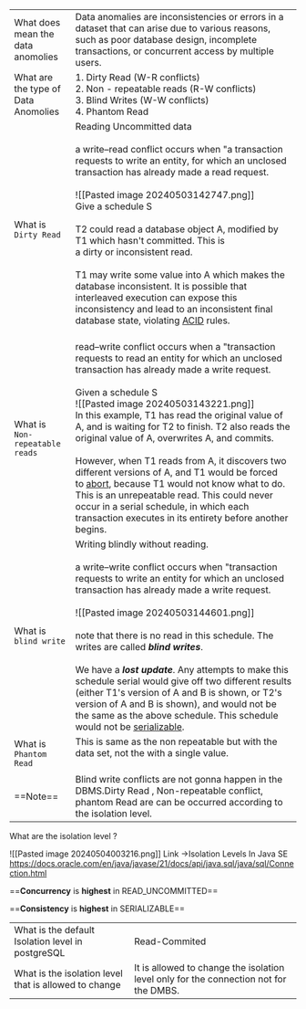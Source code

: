 
|                                         |                                                                                                                                                                                                                                                                                                                                                                                                                                                                                                                                                                                                                                                                                                                                            |
| --------------------------------------- | ------------------------------------------------------------------------------------------------------------------------------------------------------------------------------------------------------------------------------------------------------------------------------------------------------------------------------------------------------------------------------------------------------------------------------------------------------------------------------------------------------------------------------------------------------------------------------------------------------------------------------------------------------------------------------------------------------------------------------------------ |
| What does mean the <br>data anomolies   | Data anomalies are inconsistencies or errors in a dataset that can arise due to various reasons, such as poor database design, incomplete transactions, or concurrent access by multiple users.                                                                                                                                                                                                                                                                                                                                                                                                                                                                                                                                            |
| What are the type of Data <br>Anomolies | 1. Dirty Read (W-R conflicts)<br>2. Non - repeatable reads (R-W conflicts)<br>3. Blind Writes (W-W conflicts)<br>4. Phantom Read                                                                                                                                                                                                                                                                                                                                                                                                                                                                                                                                                                                                           |
| What is `Dirty Read`<br>                | Reading Uncommitted data<br><br>a write–read conflict occurs when "a transaction requests to write an entity, for which an unclosed transaction has already made a read request.<br><br>![[Pasted image 20240503142747.png]]<br>Give a schedule S<br><br>T2 could read a database object A, modified by T1 which hasn't committed. This is a dirty or inconsistent read.<br><br>T1 may write some value into A which makes the database inconsistent. It is possible that interleaved execution can expose this inconsistency and lead to an inconsistent final database state, violating [ACID](https://en.wikipedia.org/wiki/ACID) rules.<br><br>                                                                                        |
| What is <br>`Non-repeatable  reads`     | read–write conflict occurs when a "transaction requests to read an entity for which an unclosed transaction has already made a write request.<br><br>Given a schedule S<br>![[Pasted image 20240503143221.png]]<br>In this example, T1 has read the original value of A, and is waiting for T2 to finish. T2 also reads the original value of A, overwrites A, and commits.<br><br>However, when T1 reads from A, it discovers two different versions of A, and T1 would be forced to [abort](https://en.wikipedia.org/wiki/Abort_(computing)), because T1 would not know what to do. This is an unrepeatable read. This could never occur in a serial schedule, in which each transaction executes in its entirety before another begins. |
| What is <br>`blind write`               | Writing blindly without reading.<br><br>a write–write conflict occurs when "transaction requests to write an entity for which an unclosed transaction has already made a write request.<br><br>![[Pasted image 20240503144601.png]]<br><br>note that there is no read in this schedule. The writes are called _**blind writes**_.<br><br>We have a _**lost update**_. Any attempts to make this schedule serial would give off two different results (either T1's version of A and B is shown, or T2's version of A and B is shown), and would not be the same as the above schedule. This schedule would not be [serializable](https://en.wikipedia.org/wiki/Serializability).                                                            |
| What is <br>`Phantom Read`              | This is same as the non repeatable but with the data set, not the with a single value.<br><br>                                                                                                                                                                                                                                                                                                                                                                                                                                                                                                                                                                                                                                             |
| ==Note==                                | Blind write conflicts are not gonna happen in the DBMS.Dirty Read , Non-repeatable conflict, phantom Read are can be occurred according to the isolation level.                                                                                                                                                                                                                                                                                                                                                                                                                                                                                                                                                                            |
What are the isolation level ?

![[Pasted image 20240504003216.png]]
Link ->Isolation Levels In Java SE
https://docs.oracle.com/en/java/javase/21/docs/api/java.sql/java/sql/Connection.html

==**Concurrency** is **highest** in READ_UNCOMMITTED==

==**Consistency** is **highest** in SERIALIZABLE==

|                                                       |                                                                                       |
| ----------------------------------------------------- | ------------------------------------------------------------------------------------- |
| What is the default <br>Isolation level in postgreSQL | Read-Commited                                                                         |
| What is the isolation level that is allowed to change | It is allowed to change the isolation level only for the connection not for the DMBS. |

